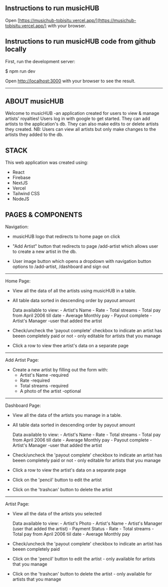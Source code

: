 ## Instructions to run musicHUB

Open [https://musichub-tobisitu.vercel.app/](https://musichub-tobisitu.vercel.app/) with your browser.

## Instructions to run musicHUB code from github locally

First, run the development server:

$ npm run dev

Open [http://localhost:3000](http://localhost:3000) with your browser to see the result.

_______

## ABOUT musicHUB

Welcome to musicHUB -an application created for users to view & manage artists' royalties!
Users log in with google to get started.
They can add artists to the application's db. They can also make edits to or delete artists they created. 
NB: Users can view all artists but only make changes to the artists they added to the db.

## STACK

This web application was created using:
- React
- Firebase
- NextJS
- Vercel
- Tailwind CSS
- NodeJS


## PAGES & COMPONENTS

Navigation:
- musicHUB logo that redirects to home page on click 

- "Add Artist" button that redirects to page /add-artist which allows user to create a new artist in the db.

- User image button which opens a dropdown with navigation button options to 
    /add-artist,
    /dashboard and 
    sign out

___________

Home Page:
- View all the data of all the artists using musicHUB in a table. 
* All table data sorted in descending order by payout amount

    Data available to view:
        - Artist's Name
        - Rate
        - Total streams
        - Total pay from April 2006 till date
        - Average Monthly pay
        - Payout complete
        - Artist's Manager -user that added the artist

- Check/uncheck the 'payout complete' checkbox to indicate an artist has beeen completely paid or not - only editable for artists that you manage

- Click a row to view thee artist's data on a separate page
___________

Add Artist Page:
- Create a new artist by filling out the form with: 
    - Artist's Name -required
    - Rate -required
    - Total streams -required
    - A photo of the artist -optional
___________

Dashboard Page:
- View all the data of the artists you manage in a table. 
* All table data sorted in descending order by payout amount

    Data available to view:
        - Artist's Name
        - Rate
        - Total streams
        - Total pay from April 2006 till date
        - Average Monthly pay
        - Payout complete
        - Artist's Manager -user that added the artist

- Check/uncheck the 'payout complete' checkbox to indicate an artist has beeen completely paid or not - only editable for artists that you manage

- Click a row to view the artist's data on a separate page

- Click on the 'pencil' button to edit the artist

- Click on the 'trashcan' button to delete the artist
__________

Artist Page:
- View all the data of the artists you selected

    Data available to view:
        - Artist's Photo 
        - Artist's Name
        - Artist's Manager (user that added the artist)
        - Payment Status
        - Rate
        - Total streams
        - Total pay from April 2006 tiil date
        - Average Monthly pay
        

- Check/uncheck the 'payout complete' checkbox to indicate an artist has beeen completely paid

- Click on the 'pencil' button to edit the artist - only available for artists that you manage

- Click on the 'trashcan' button to delete the artist - only available for artists that you manage


